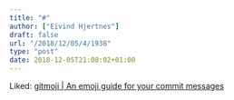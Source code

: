 ```yaml
---
title: "#"
author: ["Eivind Hjertnes"]
draft: false
url: "/2018/12/05/4/1938"
type: "post"
date: 2018-12-05T21:08:02+01:00
---
```


Liked: [gitmoji | An emoji guide for
your commit messages](https://gitmoji.carloscuesta.me/)
